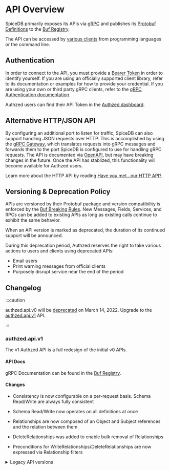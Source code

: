 # API Overview

SpiceDB primarily exposes its APIs via [gRPC] and publishes its [Protobuf Definitions] to the [Buf Registry].

The API can be accessed by [various clients] from programming languages or the command line.

[gRPC]: https://grpc.io
[Protobuf Definitions]: https://buf.build/authzed/api
[Buf Registry]: https://buf.build
[various clients]: clients.md

## Authentication

In order to connect to the API, you must provide a [Bearer Token] in order to identify yourself.
If you are using an officially supported client library, refer to its documentation or examples for how to provide your credential.
If you are using your own or third party gRPC clients, refer to the [gRPC Authentication documentation].

Authzed users can find their API Token in the [Authzed dashboard].

[Bearer Token]: https://datatracker.ietf.org/doc/html/rfc6750#section-2.1
[gRPC Authentication documentation]: https://grpc.io/docs/guides/auth
[Authzed dashboard]: https://app.authzed.com

## Alternative HTTP/JSON API

By configuring an additional port to listen for traffic, SpiceDB can also support handling JSON requests over HTTP.
This is accomplished by using the [gRPC Gateway], which translates requests into gRPC messages and forwards them to the port SpiceDB is configured to use for handling gRPC requests.
The API is documented via [OpenAPI], but may have breaking changes in the future.
Once the API has stablized, this functionality will become available for Authzed users.

Learn more about the HTTP API by reading [Have you met...our HTTP API?].

[Have you met...our HTTP API?]: https://authzed.com/blog/authzed-http-api/
[gRPC Gateway]: https://github.com/grpc-ecosystem/grpc-gateway
[OpenAPI]: https://www.postman.com/authzed/workspace/spicedb/overview

## Versioning & Deprecation Policy

APIs are versioned by their Protobuf package and version compatibility is enforced by the [Buf Breaking Rules].
New Messages, Fields, Services, and RPCs can be added to existing APIs as long as existing calls continue to exhibit the same behavior.

When an API version is marked as deprecated, the duration of its continued support will be announced.

During this deprecation period, Authzed reserves the right to take various actions to users and clients using deprecated APIs:

- Email users
- Print warning messages from official clients
- Purposely disrupt service near the end of the period

[Buf Breaking Rules]: https://docs.buf.build/breaking-rules

## Changelog

:::caution

authzed.api.v0 will be [deprecated] on March 14, 2022. Upgrade to the [authzed.api.v1][bsr-v1] API.

:::

### authzed.api.v1

The v1 Authzed API is a full redesign of the initial v0 APIs.

#### API Docs

gRPC Documentation can be found in the [Buf Registry][bsr-v1].

[bsr-v1]: https://buf.build/authzed/api/docs/main:authzed.api.v1

#### Changes

- Consistency is now configurable on a per-request basis.
  Schema Read/Write are always fully consistent
- Schema Read/Write now operates on all definitions at once
- Relationships are now composed of an Object and Subject references and the relation between them
- DeleteRelationships was added to enable bulk removal of Relationships

- Preconditions for WriteRelationships/DeleteRelationships are now expressed via Relationship filters

<details>
<summary>Legacy API versions</summary>

### authzed.api.v1alpha1

A pre-release of some work-in-progress APIs for the eventual v1 release.

#### API Docs

gRPC Documentation can be found on the [Buf Registry][bsr-v1alpha1].

#### Changes

- A new _Schema_ language replaces Namespace Configs.
  Existing v0 NamespaceConfigs can be read from the SchemaRead() API.

[bsr-v1alpha1]: https://buf.build/authzed/api/docs/main:authzed.api.v1alpha1

### authzed.api.v0

v0 is now [deprecated].

v0 is the first iteration of the Authzed API.
It strived to be as accurate to the description of the [Zanzibar] APIs as possible.

[Zanzibar]: https://research.google/pubs/pub48190/

#### Caveats

This API did not originally have a Protobuf package defined and was migrated to have one.
While the API can be called with or without the `authzed.api.v0` prefix, some tools built to use the [gRPC Reflection API] will not work with the prefixless form.
This had no effect on any official tooling or client libraries as all stable releases have always used the fully prefixed names of RPCs.

[gRPC Reflection API]: https://github.com/grpc/grpc/blob/master/doc/server-reflection.md
[deprecated]: #versioning--deprecation-policy

</details>
